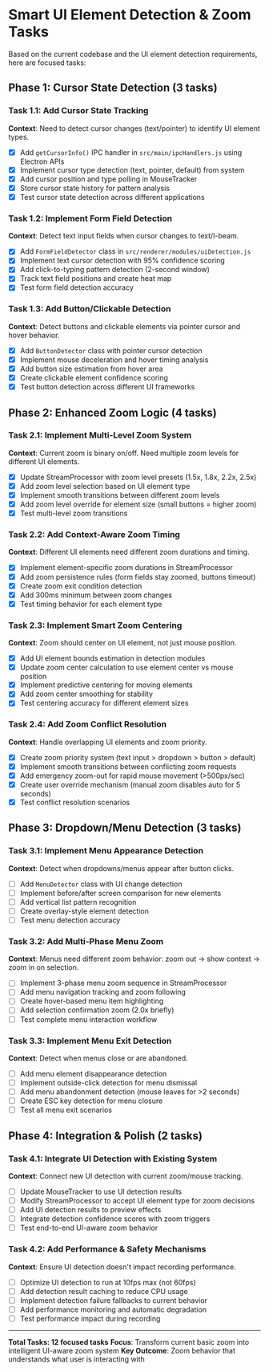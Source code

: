 # Smart UI Element Detection & Zoom Tasks

Based on the current codebase and the UI element detection requirements, here are focused tasks:

## Phase 1: Cursor State Detection (3 tasks)

### Task 1.1: Add Cursor State Tracking
**Context**: Need to detect cursor changes (text/pointer) to identify UI element types.
- [x] Add `getCursorInfo()` IPC handler in `src/main/ipcHandlers.js` using Electron APIs
- [x] Implement cursor type detection (text, pointer, default) from system
- [x] Add cursor position and type polling in MouseTracker
- [x] Store cursor state history for pattern analysis
- [x] Test cursor state detection across different applications

### Task 1.2: Implement Form Field Detection
**Context**: Detect text input fields when cursor changes to text/I-beam.
- [x] Add `FormFieldDetector` class in `src/renderer/modules/uiDetection.js`
- [x] Implement text cursor detection with 95% confidence scoring
- [x] Add click-to-typing pattern detection (2-second window)
- [x] Track text field positions and create heat map
- [x] Test form field detection accuracy

### Task 1.3: Add Button/Clickable Detection
**Context**: Detect buttons and clickable elements via pointer cursor and hover behavior.
- [x] Add `ButtonDetector` class with pointer cursor detection
- [x] Implement mouse deceleration and hover timing analysis
- [x] Add button size estimation from hover area
- [x] Create clickable element confidence scoring
- [x] Test button detection across different UI frameworks

## Phase 2: Enhanced Zoom Logic (4 tasks)

### Task 2.1: Implement Multi-Level Zoom System
**Context**: Current zoom is binary on/off. Need multiple zoom levels for different UI elements.
- [x] Update StreamProcessor with zoom level presets (1.5x, 1.8x, 2.2x, 2.5x)
- [x] Add zoom level selection based on UI element type
- [x] Implement smooth transitions between different zoom levels
- [x] Add zoom level override for element size (small buttons = higher zoom)
- [x] Test multi-level zoom transitions

### Task 2.2: Add Context-Aware Zoom Timing
**Context**: Different UI elements need different zoom durations and timing.
- [x] Implement element-specific zoom durations in StreamProcessor
- [x] Add zoom persistence rules (form fields stay zoomed, buttons timeout)
- [x] Create zoom exit condition detection
- [x] Add 300ms minimum between zoom changes
- [x] Test timing behavior for each element type

### Task 2.3: Implement Smart Zoom Centering
**Context**: Zoom should center on UI element, not just mouse position.
- [x] Add UI element bounds estimation in detection modules
- [x] Update zoom center calculation to use element center vs mouse position
- [x] Implement predictive centering for moving elements
- [x] Add zoom center smoothing for stability
- [x] Test centering accuracy for different element sizes

### Task 2.4: Add Zoom Conflict Resolution
**Context**: Handle overlapping UI elements and zoom priority.
- [x] Create zoom priority system (text input > dropdown > button > default)
- [x] Implement smooth transitions between conflicting zoom requests
- [x] Add emergency zoom-out for rapid mouse movement (>500px/sec)
- [x] Create user override mechanism (manual zoom disables auto for 5 seconds)
- [x] Test conflict resolution scenarios

## Phase 3: Dropdown/Menu Detection (3 tasks)

### Task 3.1: Implement Menu Appearance Detection
**Context**: Detect when dropdowns/menus appear after button clicks.
- [ ] Add `MenuDetector` class with UI change detection
- [ ] Implement before/after screen comparison for new elements
- [ ] Add vertical list pattern recognition
- [ ] Create overlay-style element detection
- [ ] Test menu detection accuracy

### Task 3.2: Add Multi-Phase Menu Zoom
**Context**: Menus need different zoom behavior: zoom out → show context → zoom in on selection.
- [ ] Implement 3-phase menu zoom sequence in StreamProcessor
- [ ] Add menu navigation tracking and zoom following
- [ ] Create hover-based menu item highlighting
- [ ] Add selection confirmation zoom (2.0x briefly)
- [ ] Test complete menu interaction workflow

### Task 3.3: Implement Menu Exit Detection
**Context**: Detect when menus close or are abandoned.
- [ ] Add menu element disappearance detection
- [ ] Implement outside-click detection for menu dismissal
- [ ] Add menu abandonment detection (mouse leaves for >2 seconds)
- [ ] Create ESC key detection for menu closure
- [ ] Test all menu exit scenarios

## Phase 4: Integration & Polish (2 tasks)

### Task 4.1: Integrate UI Detection with Existing System
**Context**: Connect new UI detection with current zoom/mouse tracking.
- [ ] Update MouseTracker to use UI detection results
- [ ] Modify StreamProcessor to accept UI element type for zoom decisions
- [ ] Add UI detection results to preview effects
- [ ] Integrate detection confidence scores with zoom triggers
- [ ] Test end-to-end UI-aware zoom behavior

### Task 4.2: Add Performance & Safety Mechanisms
**Context**: Ensure UI detection doesn't impact recording performance.
- [ ] Optimize UI detection to run at 10fps max (not 60fps)
- [ ] Add detection result caching to reduce CPU usage
- [ ] Implement detection failure fallbacks to current behavior
- [ ] Add performance monitoring and automatic degradation
- [ ] Test performance impact during recording

---

**Total Tasks: 12 focused tasks**
**Focus**: Transform current basic zoom into intelligent UI-aware zoom system
**Key Outcome**: Zoom behavior that understands what user is interacting with